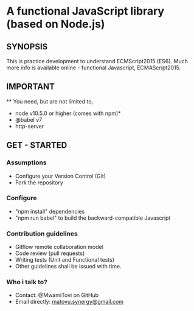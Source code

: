 
A functional JavaScript library (based on Node.js)
==================================================

## SYNOPSIS

This is practice development to understand ECMScript2015 (ES6).
Much more info is available online - functional Javascript, ECMAScript2015.

## IMPORTANT

** You need, but are not limited to, 
   - node v10.5.0 or higher (comes with npm)*
   - @babel v7
   - http-server 

## GET - STARTED

### Assumptions
   - Configure your Version Control (Git)
   - Fork the repository

### Configure
   - "npm install" dependencies
   - "npm run babel" to build the backward-compatible Javascript

### Contribution guidelines
   - Gitflow remote collaboration model
   - Code review (pull requests)
   - Writing tests (Unit and Functional tests)
   - Other guidelines shall be issued with time.
   
### Who i talk to?
   - Contact: @MwamiTovi on GitHub
   - Email directly: matovu.synergy@gmail.com